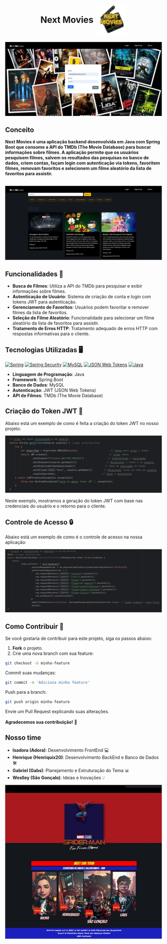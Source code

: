 <h1 style="text-align: center;">Next Movies <img src="images/logo_transparent.png" width="100" height="100" style="vertical-align: middle;"></h1>

![Tela De Login](images/tela_login.jpg)

## Conceito

**Next Movies é uma aplicação backend desenvolvida em Java com Spring Boot que consome 
a API do TMDb (The Movie Database) para buscar informações sobre filmes. 
A aplicação permite que os usuários pesquisem filmes, salvem os resultados das 
pesquisas no banco de dados, criem contas, façam login com autenticação via tokens,
favoritem filmes, removam favoritos e selecionem um filme aleatório da lista de 
favoritos para assistir.** <br>
<br>

![Catálogo](images/catalogo.jpg)

## Funcionalidades 📝

- **Busca de Filmes**: Utiliza a API do TMDb para pesquisar e exibir informações sobre filmes.
- **Autenticação de Usuário**: Sistema de criação de conta e login com tokens JWT para autenticação.
- **Gerenciamento de Favoritos**: Usuários podem favoritar e remover filmes da lista de favoritos.
- **Seleção de Filme Aleatório**: Funcionalidade para selecionar um filme aleatório da lista de favoritos para assistir.
- **Tratamento de Erros HTTP**: Tratamento adequado de erros HTTP com respostas informativas para o cliente.

## Tecnologias Utilizadas 🖥️
[![Spring](https://img.shields.io/badge/Spring-6DB33F.svg?style=for-the-badge&logo=Spring&logoColor=white)](https://spring.io/)
[![Spring Security](https://img.shields.io/badge/Spring%20Security-6DB33F.svg?style=for-the-badge&logo=Spring-Security&logoColor=white)](https://spring.io/projects/spring-security)
[![MySQL](https://img.shields.io/badge/MySQL-4479A1.svg?style=for-the-badge&logo=MySQL&logoColor=white)](https://www.mysql.com/)
[![JSON Web Tokens](https://img.shields.io/badge/JSON%20Web%20Tokens-000000.svg?style=for-the-badge&logo=JSON-Web-Tokens&logoColor=white)](https://jwt.io/)
[![Java](https://img.shields.io/badge/Java-ED8B00?style=for-the-badge&logo=openjdk&logoColor=white)](https://openjdk.java.net/)


- **Linguagem de Programação**: Java
- **Framework**: Spring Boot
- **Banco de Dados**: MySQL
- **Autenticação**: JWT (JSON Web Tokens)
- **API de Filmes**: TMDb (The Movie Database)

## Criação do Token JWT 🔑

Abaixo está um exemplo de como é feita a criação do token JWT no nosso projeto:

![Criação do Token JWT](images/jwt_creation.png)

Neste exemplo, mostramos a geração do token JWT com base nas credenciais do usuário e o retorno para o cliente.


## Controle de Acesso 🔒

Abaixo está um exemplo de como é o controle de acesso na nossa aplicação:

![Controle de Acesso](images/controle_de_acesso.png)


## Como Contribuir 🚀

Se você gostaria de contribuir para este projeto, siga os passos abaixo:

1. **Fork** o projeto.
2. Crie uma nova branch com sua feature:
```bash
git checkout -b minha-feature
```
Commit suas mudanças:
```bash
git commit -m 'Adiciona minha feature'
```
Push para a branch:
```bash
git push origin minha-feature
```
Envie um Pull Request explicando suas alterações. <br><br>
**Agradecemos sua contribuição!** 🎉


## Nosso time

- **Isadora (Adora)**: Desenvolvimento FrontEnd 💻
- **Henrique (Henriquix20)**: Desenvolvimento BackEnd e Banco de Dados 🛠️
- **Gabriel (Gabs)**: Planejamento e Estruturação do Tema 📊
- **Weslley (São Gonçalo)**: Ideias e Inovações 💡

![Sobre nós](images/nosso_time.jpg)

 
